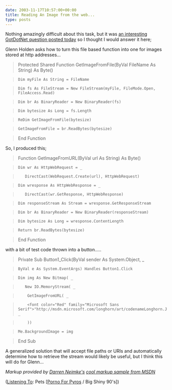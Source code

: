 ```yaml
---
date: 2003-11-17T10:57:00+00:00
title: Reading An Image from the web...
type: posts
---
```

Nothing amazingly difficult about this task, but it was [an interesting GotDotNet question posted today](http://www.gotdotnet.com/Community/MessageBoard/Thread.aspx?id=164268&Page=1#164357) so I thought I would answer it here;

Glenn Holden asks how to turn this file based function into one for images stored at http addresses...

> Protected Shared Function GetImageFromFile(ByVal FileName As String) As Byte()

>     Dim myFile As String = FileName

>     Dim fs As FileStream = New FileStream(myFile, FileMode.Open, FileAccess.Read)

>     Dim br As BinaryReader = New BinaryReader(fs)

>     Dim bytesize As Long = fs.Length

>     ReDim GetImageFromFile(bytesize)

>     GetImageFromFile = br.ReadBytes(bytesize)

> End Function

So, I produced this;

> Function GetImageFromURL(ByVal url As String) As Byte()

>     Dim wr As HttpWebRequest = _

>        DirectCast(WebRequest.Create(url), HttpWebRequest)

>     Dim wresponse As HttpWebResponse = _

>        DirectCast(wr.GetResponse, HttpWebResponse)

>     Dim responseStream As Stream = wresponse.GetResponseStream

>     Dim br As BinaryReader = New BinaryReader(responseStream)

>     Dim bytesize As Long = wresponse.ContentLength

>     Return br.ReadBytes(bytesize)

> End Function

with a bit of test code thrown into a button.....

> Private Sub Button1_Click(ByVal sender As System.Object, _

>     ByVal e As System.EventArgs) Handles Button1.Click

>     Dim img As New Bitmap( _

>        New IO.MemoryStream( _

>         GetImageFromURL( _

>         <font color="Red" family="Microsoft Sans Serif">"http://msdn.microsoft.com/longhorn/art/codenameLonghorn.JPG") _

>         ))

>     Me.BackgroundImage = img

> End Sub

A generalized solution that will accept file paths or URIs and automatically determine how to retrieve the stream would likely be useful, but I think this will do for Glenn...

_Markup provided by [Darren Neimke's](http://weblogs.asp.net/dneimke) [cool markup sample from MSDN](http://msdn.microsoft.com/vbasic/default.aspx?pull=/library/en-us/dv_vstechart/html/vbmarkup.asp)_


  ([Listening To](https://learn.microsoft.com/en-us/previous-versions/dotnet/articles/ms973230(v=msdn.10)): Pets [[Porno For Pyros](https://open.spotify.com/search/Porno%20For%20Pyros/artists) / Big Shiny 90's])
